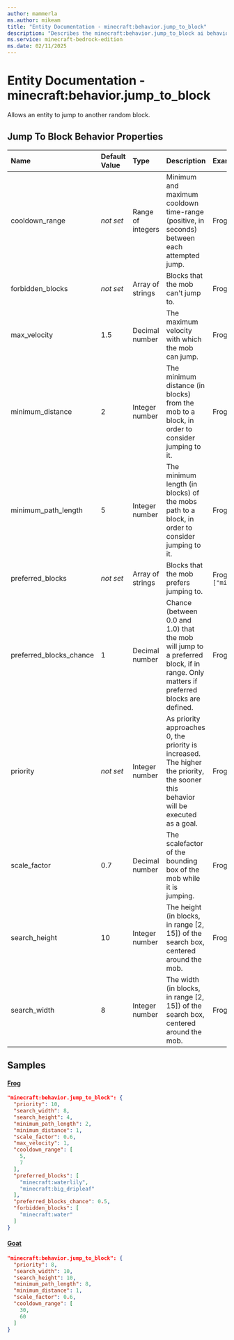 ```yaml
---
author: mammerla
ms.author: mikeam
title: "Entity Documentation - minecraft:behavior.jump_to_block"
description: "Describes the minecraft:behavior.jump_to_block ai behavior component"
ms.service: minecraft-bedrock-edition
ms.date: 02/11/2025 
---
```


# Entity Documentation - minecraft:behavior.jump_to_block

Allows an entity to jump to another random block.


## Jump To Block Behavior Properties

|Name       |Default Value |Type |Description |Example Values |
|:----------|:-------------|:----|:-----------|:------------- |
| cooldown_range | *not set* | Range of integers | Minimum and maximum cooldown time-range (positive, in seconds) between each attempted jump. | Frog: `[5,7]`, Goat: `[30,60]` | 
| forbidden_blocks | *not set* | Array of strings | Blocks that the mob can't jump to. | Frog: `["minecraft:water"]` | 
| max_velocity | 1.5 | Decimal number | The maximum velocity with which the mob can jump. | Frog: `1` | 
| minimum_distance | 2 | Integer number | The minimum distance (in blocks) from the mob to a block, in order to consider jumping to it. | Frog: `1` | 
| minimum_path_length | 5 | Integer number | The minimum length (in blocks) of the mobs path to a block, in order to consider jumping to it. | Frog: `2`, Goat: `8` | 
| preferred_blocks | *not set* | Array of strings | Blocks that the mob prefers jumping to. | Frog: `["minecraft:waterlily","minecraft:big_dripleaf"]` | 
| preferred_blocks_chance | 1 | Decimal number | Chance (between 0.0 and 1.0) that the mob will jump to a preferred block, if in range. Only matters if preferred blocks are defined. | Frog: `0.5` | 
| priority | *not set* | Integer number | As priority approaches 0, the priority is increased. The higher the priority, the sooner this behavior will be executed as a goal. | Frog: `10`, Goat: `8` | 
| scale_factor | 0.7 | Decimal number | The scalefactor of the bounding box of the mob while it is jumping. | Frog: `0.6` | 
| search_height | 10 | Integer number | The height (in blocks, in range [2, 15]) of the search box, centered around the mob. | Frog: `4`, Goat: `10` | 
| search_width | 8 | Integer number | The width (in blocks, in range [2, 15]) of the search box, centered around the mob. | Frog: `8`, Goat: `10` | 

## Samples

#### [Frog](https://github.com/Mojang/bedrock-samples/tree/preview/behavior_pack/entities/frog.json)


```json
"minecraft:behavior.jump_to_block": {
  "priority": 10,
  "search_width": 8,
  "search_height": 4,
  "minimum_path_length": 2,
  "minimum_distance": 1,
  "scale_factor": 0.6,
  "max_velocity": 1,
  "cooldown_range": [
    5,
    7
  ],
  "preferred_blocks": [
    "minecraft:waterlily",
    "minecraft:big_dripleaf"
  ],
  "preferred_blocks_chance": 0.5,
  "forbidden_blocks": [
    "minecraft:water"
  ]
}
```

#### [Goat](https://github.com/Mojang/bedrock-samples/tree/preview/behavior_pack/entities/goat.json)


```json
"minecraft:behavior.jump_to_block": {
  "priority": 8,
  "search_width": 10,
  "search_height": 10,
  "minimum_path_length": 8,
  "minimum_distance": 1,
  "scale_factor": 0.6,
  "cooldown_range": [
    30,
    60
  ]
}
```
